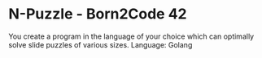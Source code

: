 # N-Puzzle - Born2Code 42
You create a program in the language of your choice which can optimally solve slide puzzles of various sizes.
Language: Golang
